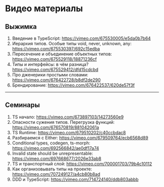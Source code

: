 # Видео материалы

## Выжимка

1. Введение в TypeScript: <https://vimeo.com/675530005/e5da0b7b64>
2. Иерархия типов. Особые типы void, never, unknown, any: <https://vimeo.com/675530397/692c15edba>
3. Пересечение и объединение объектных типов: <https://vimeo.com/675529118/18871236cf>
4. Типы и интерфейсы: в чём разница? <https://vimeo.com/675529412/dfd15cdcbd>
5. Про дженерики простыми словами: <https://vimeo.com/676422728/b8df2de290>
6. Брендирование: <https://vimeo.com/676422537/620de57f3f>

---

## Семинары

1. TS начало: <https://vimeo.com/673897103/14273560e9>
2. Опасности сужения типов. Перегрузка функций: <https://vimeo.com/676570819/881042061a>
3. TS Runtime: <https://vimeo.com/679510202/c40ccbdac8>
4. Разбираемся с Either: <https://vimeo.com/679509764/ecb6568d89>
5. Conditional types, codegen, ts-morph: <https://vimeo.com/692566842/ae0df17a74>
6. Invalid state should be unrepresentable: <https://vimeo.com/697668677/2026e33ab8>
7. TS и транспортный слой: <https://vimeo.com/700001703/79b4c10112>
8. Как организовывать типы на проекте: <https://vimeo.com/707249127/a4cb80b8ad>
9. DDD и TypeScript: <https://vimeo.com/714724140/ddb803abbb>
